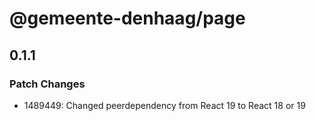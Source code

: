 # @gemeente-denhaag/page

## 0.1.1

### Patch Changes

- 1489449: Changed peerdependency from React 19 to React 18 or 19

